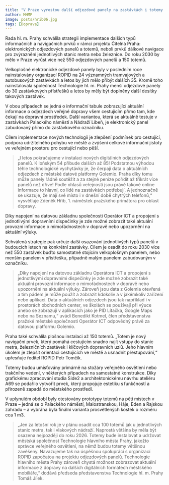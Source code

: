 ```yaml
---
title: "V Praze vyrostou další odjezdové panely na zastávkách i totemy pro zvýraznění stanic metra a železnice"
author: MHMP
image: posts/hrib06.jpg
tags: [Doprava]
---
```


Rada hl. m. Prahy schválila strategii implementace dalších typů informačních a navigačních prvků v rámci projektu Čitelná Praha: elektronických odjezdových panelů a totemů, neboli prvků dálkové navigace pro zvýraznění jednotlivých stanic metra nebo železnice. Do roku 2030 by mělo v Praze vyrůst více než 550 odjezdových panelů a 150 totemů.

Velkoplošné elektronické odjezdové panely byly v posledním roce nainstalovány organizací ROPID na 24 významných tramvajových a autobusových zastávkách a letos by jich mělo přibýt dalších 35. Kromě toho nainstalovala společnost Technologie hl. m. Prahy menší odjezdové panely do 30 zastávkových přístřešků a letos by měly být doplněny další desítky takových zastávek.

V obou případech se jedná o informační tabule zobrazující aktuální informace o odjezdech veřejné dopravy všem cestujícím přímo tam, kde čekají na dopravní prostředek. Další variantou, která se aktuálně testuje v zastávkách Palackého náměstí a Nádraží Libeň, je elektronický panel zabudovaný přímo do zastávkového označníku. 

Cílem implementace nových technologií je zlepšení podmínek pro cestující, podpora udržitelného pohybu ve městě a zvýšení celkové informační jistoty ve veřejném prostoru pro cestující nebo pěší.

> „I letos pokračujeme v instalaci nových digitálních odjezdových panelů. K loňským 54 přibude dalších až 85! Podstatnou výhodou téhle technologické vychytávky je, že čerpají data o aktuálních odjezdech z městské datové platformy Golemio. Praha díky tomu může panely řádně soutěžit a za stejné peníze pořídit až třikrát více panelů než dříve! Podle ohlasů veřejnosti jsou právě takové online informace to hlavní, co lidé na zastávkách potřebují. A jednoznačně se ukazuje, že mají své místo i v dnešní době chytrých telefonů,“ vysvětluje Zdeněk Hřib, 1. náměstek pražského primátora pro oblast dopravy.

Díky napojení na datovou základnu společnosti Operátor ICT a propojení s jednotlivými dopravními dispečinky je zde možné zobrazit také aktuální provozní informace o mimořádnostech v dopravě nebo upozornění na aktuální výluky.

Schválená strategie pak určuje další osazování jednotlivých typů panelů v budoucích letech na konkrétní zastávky. Cílem je osadit do roku 2030 více než 550 zastávek buďto samostatně stojícím velkoplošným panelem, nebo menším panelem v přístřešku, případně malým panelem zabudovaným v označníku.

> „Díky napojení na datovou základnu Operátora ICT a propojení s jednotlivými dopravními dispečinky je zde možné zobrazit také aktuální provozní informace o mimořádnostech v dopravě nebo upozornění na aktuální výluky. Zároveň jsou data z Golemia otevřená a tím pádem je může použít a zobrazit kdokoliv a v jakémkoliv zařízení nebo aplikaci. Data o aktuálních odjezdech jsou tak například i v prostorách obchodních center, ve školách se používají při výuce anebo se zobrazují v aplikacích jako je PID Lítačka, Google Maps nebo na Seznamu,“ uvádí Benedikt Kotmel, člen představenstva pražské městské společnosti Operátor ICT odpovědný právě za datovou platformu Golemio.

Praha také schválila plošnou instalaci až 150 totemů. „Totem je nový navigační prvek, který pomáhá cestujícím snadno najít vstupy do stanic metra, železničních zastávek i klíčových dopravních uzlů. Jeho hlavním úkolem je zlepšit orientaci cestujících ve městě a usnadnit přestupování,“ upřesňuje ředitel ROPID Petr Tomčík.

Totemy budou umisťovány primárně na stožáry veřejného osvětlení nebo trakčního vedení, v některých případech na samostatné konstrukce. Díky grafickému zpracování studia Side2 a architektonickému návrhu ateliéru A69 se podařilo vytvořit prvek, který propojuje estetiku s funkčností a přirozeně zapadá do městského prostředí.

V uplynulém období byly otestovány prototypy totemů na pěti místech v Praze – jedná se o Palackého náměstí, Malostranskou, Háje, Eden a Rajskou zahradu – a vybrána byla finální varianta prosvětlených kostek o rozměru cca 1 m3.

> „Jen za letošní rok je v plánu osadit cca 100 totemů jak u jednotlivých stanic metra, tak i vlakových nádraží. Naprostá většina by měla být osazena nejpozději do roku 2026. Totemy bude instalovat a udržovat městská společnost Technologie hlavního města Prahy, jakožto správce veřejného osvětlení, na němž budou totemy většinou zavěšeny. Navazujeme tak na úspěšnou spolupráci s organizací ROPID započatou na projektu odjezdových panelů. Technologie hlavního města Prahy zároveň chystá možnost zobrazovat aktuální informace z dopravy na dalších digitálních formátech městského mobiliáře,“ dodává předseda představenstva Technologie hl. m. Prahy Tomáš Jílek.
